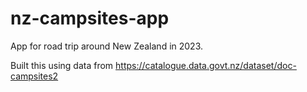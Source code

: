 # nz-campsites-app
App for road trip around New Zealand in 2023.

Built this using data from https://catalogue.data.govt.nz/dataset/doc-campsites2
